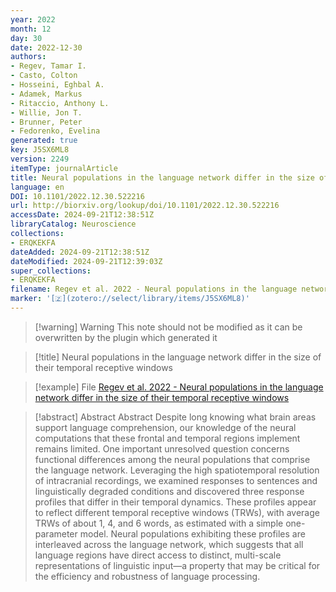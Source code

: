 ```yaml
---
year: 2022
month: 12
day: 30
date: 2022-12-30
authors:
- Regev, Tamar I.
- Casto, Colton
- Hosseini, Eghbal A.
- Adamek, Markus
- Ritaccio, Anthony L.
- Willie, Jon T.
- Brunner, Peter
- Fedorenko, Evelina
generated: true
key: J5SX6ML8
version: 2249
itemType: journalArticle
title: Neural populations in the language network differ in the size of their temporal receptive windows
language: en
DOI: 10.1101/2022.12.30.522216
url: http://biorxiv.org/lookup/doi/10.1101/2022.12.30.522216
accessDate: 2024-09-21T12:38:51Z
libraryCatalog: Neuroscience
collections:
- ERQKEKFA
dateAdded: 2024-09-21T12:38:51Z
dateModified: 2024-09-21T12:39:03Z
super_collections:
- ERQKEKFA
filename: Regev et al. 2022 - Neural populations in the language network differ in the size of their temporal receptive windows
marker: '[🇿](zotero://select/library/items/J5SX6ML8)'
---
```



 > 
 > \[!warning\] Warning
 > This note should not be modified as it can be overwritten by the plugin which generated it

 > 
 > \[!title\] Neural populations in the language network differ in the size of their temporal receptive windows

 > 
 > \[!example\] File
 > [Regev et al. 2022 - Neural populations in the language network differ in the size of their temporal receptive windows](Regev%20et%20al.%202022%20-%20Neural%20populations%20in%20the%20language%20network%20differ%20in%20the%20size%20of%20their%20temporal%20receptive%20windows.pdf)

 > 
 > \[!abstract\] Abstract
 > Abstract
 > Despite long knowing what brain areas support language comprehension, our knowledge of the neural computations that these frontal and temporal regions implement remains limited. One important unresolved question concerns functional differences among the neural populations that comprise the language network. Leveraging the high spatiotemporal resolution of intracranial recordings, we examined responses to sentences and linguistically degraded conditions and discovered three response profiles that differ in their temporal dynamics. These profiles appear to reflect different temporal receptive windows (TRWs), with average TRWs of about 1, 4, and 6 words, as estimated with a simple one-parameter model. Neural populations exhibiting these profiles are interleaved across the language network, which suggests that all language regions have direct access to distinct, multi-scale representations of linguistic input—a property that may be critical for the efficiency and robustness of language processing.
